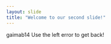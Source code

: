 ```yaml
---
layout: slide
title: "Welcome to our second slide!"
---
```

gaimab14
Use the left error to get back!